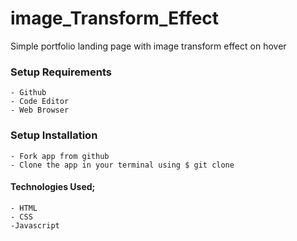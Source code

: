 # image_Transform_Effect
Simple portfolio landing page with image transform effect on hover
### Setup Requirements
    - Github
    - Code Editor
    - Web Browser

### Setup Installation 
    - Fork app from github
    - Clone the app in your terminal using $ git clone 

#### Technologies Used;
    - HTML
    - CSS
    -Javascript
